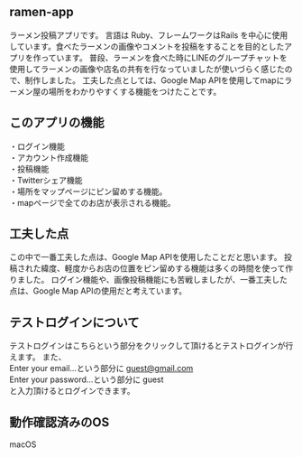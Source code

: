 ## ramen-app

ラーメン投稿アプリです。 言語は Ruby、フレームワークはRails を中心に使用しています。食べたラーメンの画像やコメントを投稿をすることを目的としたアプリを作っています。 普段、ラーメンを食べた時にLINEのグループチャットを使用してラーメンの画像や店名の共有を行なっていましたが使いづらく感じたので、制作しました。 工夫した点としては、Google Map APIを使用してmapにラーメン屋の場所をわかりやすくする機能をつけたことです。

## このアプリの機能

・ログイン機能  
・アカウント作成機能  
・投稿機能  
・Twitterシェア機能  
・場所をマップページにピン留めする機能。  
・mapページで全てのお店が表示される機能。  

## 工夫した点

この中で一番工夫した点は、Google Map APIを使用したことだと思います。 投稿された緯度、軽度からお店の位置をピン留めする機能は多くの時間を使って作りました。 ログイン機能や、画像投稿機能にも苦戦しましたが、一番工夫した点は、Google Map APIの使用だと考えています。

## テストログインについて

テストログインはこちらという部分をクリックして頂けるとテストログインが行えます。 また、  
Enter your email...という部分に guest@gmail.com  
Enter your password...という部分に guest  
と入力頂けるとログインできます。

## 動作確認済みのOS

macOS
